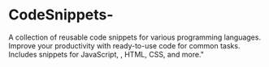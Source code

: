 # CodeSnippets-
A collection of reusable code snippets for various programming languages. Improve your productivity with ready-to-use code for common tasks. Includes snippets for JavaScript, , HTML, CSS, and more."
